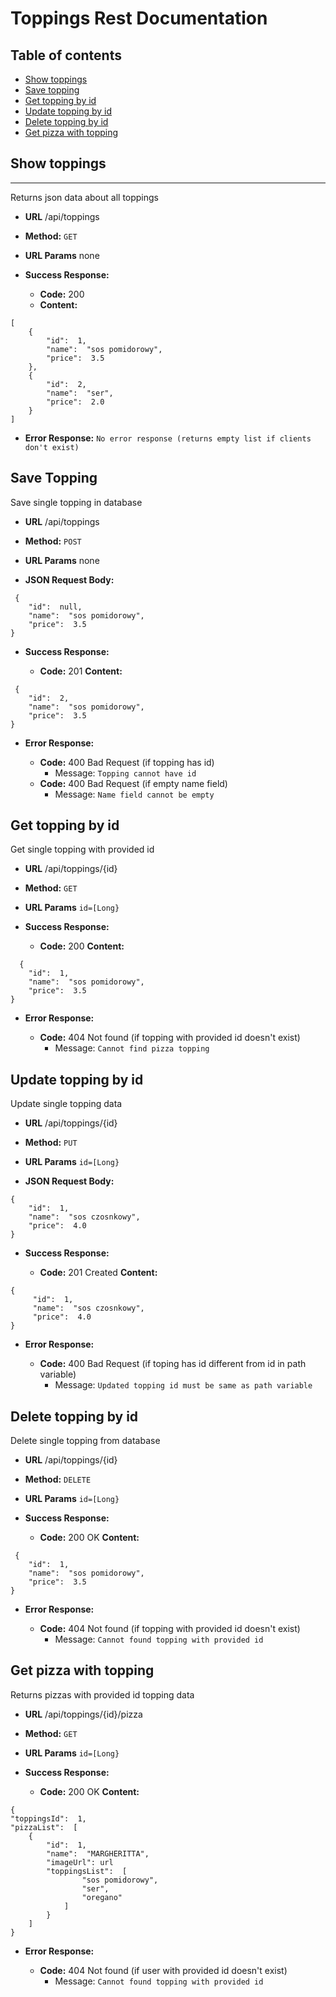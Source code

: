 
# Toppings Rest Documentation

## Table of contents
* [Show toppings](#show-toppings)
* [Save topping](#save-topping)
* [Get topping by id](#get-topping-by-id)
* [Update topping by id](#update-topping-by-id)
* [Delete topping by id](#delete-topping-by-id)
* [Get pizza with topping](#get-pizza-with-topping)


## Show toppings
----
  Returns json data about all toppings

* **URL**
  /api/toppings
* **Method:**
  `GET`
*  **URL Params**
none

* **Success Response:**

  * **Code:** 200 
  * **Content:** 
``` 
[
	{
		"id":  1,
		"name":  "sos pomidorowy",
		"price":  3.5
	},
	{
		"id":  2,
		"name":  "ser",
		"price":  2.0
	}
]	
 ```  
* **Error Response:**
```No error response (returns empty list if clients don't exist)```

## Save Topping

  Save single topping in database

* **URL**
  /api/toppings
* **Method:**
  `POST`
*  **URL Params**
none

* **JSON Request Body:**
``` 
 {
	"id":  null,
	"name":  "sos pomidorowy",
	"price":  3.5
}
 ```
* **Success Response:**

  * **Code:** 201 
    **Content:** 
``` 
 {
	"id":  2,
	"name":  "sos pomidorowy",
	"price":  3.5
}
 ```  
* **Error Response:**

  * **Code:** 400 Bad Request (if topping has id)
    *  Message: ```Topping cannot have id```
  * **Code:** 400 Bad Request  (if empty name field)
    * Message: ```Name field cannot be empty```

## Get topping by id

  Get single topping with provided id

* **URL**
  /api/toppings/{id}
* **Method:**
  `GET`
*  **URL Params**
    `id=[Long}`

* **Success Response:**

  * **Code:** 200
    **Content:** 
``` 
  {
	"id":  1,
	"name":  "sos pomidorowy",
	"price":  3.5
}
 ```  
* **Error Response:**

  * **Code:** 404 Not found (if topping with provided id doesn't exist)
    * Message: ``` Cannot find pizza topping ``` 
## Update topping by id

  Update single topping data

* **URL**
  /api/toppings/{id}
* **Method:**
  `PUT`
*  **URL Params**
    `id=[Long}`

* **JSON Request Body:**
``` 
{
	"id":  1,
	"name":  "sos czosnkowy",
	"price":  4.0
}
 ```
* **Success Response:**

  * **Code:** 201 Created
    **Content:** 
``` 
{
	 "id":  1,
	 "name":  "sos czosnkowy",
	 "price":  4.0
} 
 ```  
* **Error Response:**

  * **Code:** 400 Bad Request (if toping has id different from id in path variable)
    * Message: ```Updated topping id must be same as path variable```
## Delete topping by id

  Delete single topping from database

* **URL**
  /api/toppings/{id}
* **Method:**
  `DELETE`
*  **URL Params**
    `id=[Long}`

* **Success Response:**

  * **Code:** 200 OK
    **Content:** 
``` 
 {
	"id":  1,
	"name":  "sos pomidorowy",
	"price":  3.5
}
 ```  
* **Error Response:**

  * **Code:** 404 Not found (if topping with provided id doesn't exist)
    * Message: ```Cannot found topping with provided id```

## Get pizza with topping
  Returns pizzas with provided id topping data

* **URL**
  /api/toppings/{id}/pizza
* **Method:**
  `GET`
*  **URL Params**
    `id=[Long}`

* **Success Response:**

  * **Code:** 200 OK
    **Content:** 
``` 
{
"toppingsId":  1,
"pizzaList":  [
	{
		"id":  1,
		"name":  "MARGHERITTA",
		"imageUrl": url 		
		"toppingsList":  [
				"sos pomidorowy",
				"ser",
				"oregano"
			]
		}
	]
}	
 ```  
* **Error Response:**

  * **Code:** 404 Not found (if user with provided id doesn't exist)
    * Message: ``` Cannot found topping with provided id ``` 


